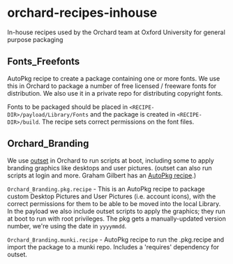 # orchard-recipes-inhouse
In-house recipes used by the Orchard team at Oxford University for general purpose packaging

## Fonts_Freefonts

AutoPkg recipe to create a package containing one or more fonts. We use this in Orchard to package a number of free licensed / freeware fonts for distribution. We also use it in a private repo for distributing copyright fonts.

Fonts to be packaged should be placed in `<RECIPE-DIR>/payload/Library/Fonts` and the package is created in `<RECIPE-DIR>/build`. The recipe sets correct permissions on the font files.

## Orchard_Branding

We use [outset](https://github.com/chilcote/outset) in Orchard to run scripts at boot, including some to apply branding graphics like desktops and user pictures. (outset can also run scripts at login and more. Graham Gilbert has an [AutoPkg recipe](https://github.com/grahamgilbert/autopkg-recipes/tree/master/outset).) 

`Orchard_Branding.pkg.recipe` - This is an AutoPkg recipe to package custom Desktop Pictures and User Pictures (i.e. account icons), with the correct permissions for them to be able to be moved into the local Library. In the payload we also include outset scripts to apply the graphics; they run at boot to run with root privileges. The pkg gets a manually-updated version number, we're using the date in `yyyymmdd`.

`Orchard_Branding.munki.recipe` - AutoPkg recipe to run the .pkg.recipe and import the package to a munki repo. Includes a 'requires' dependency for outset.
